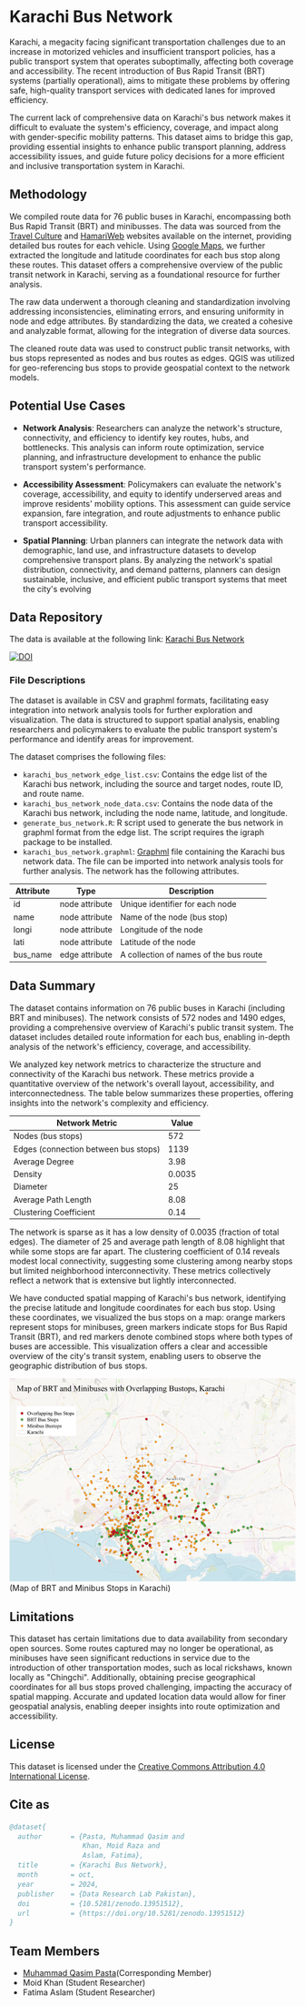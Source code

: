 # Karachi Bus Network

Karachi, a megacity facing significant transportation challenges due to an increase in motorized vehicles and insufficient transport policies, has a public transport system that operates suboptimally, affecting both coverage and accessibility. The recent introduction of Bus Rapid Transit (BRT) systems (partially operational),  aims to mitigate these problems by offering safe, high-quality transport services with dedicated lanes for improved efficiency.

The current lack of comprehensive data on Karachi's bus network makes it difficult to evaluate the system's efficiency, coverage, and impact along with gender-specific mobility patterns. This dataset aims to bridge this gap, providing essential insights to enhance public transport planning, address accessibility issues, and guide future policy decisions for a more efficient and inclusive transportation system in Karachi.

## Methodology

We compiled route data for 76 public buses in Karachi, encompassing both Bus Rapid Transit (BRT) and minibusses. The data was sourced from the [Travel Culture](https://www.travel-culture.com/pakistan/bus-routes-in-karachi.shtml) and  [HamariWeb](https://enews.hamariweb.com/pakistan/red-bus-service-karachi-comprehensive-guide-to-routes-fares-and-timings/) websites available on the internet, providing detailed bus routes for each vehicle. Using [Google Maps](https://maps.google.com), we further extracted the longitude and latitude coordinates for each bus stop along these routes. This dataset offers a comprehensive overview of the public transit network in Karachi, serving as a foundational resource for further analysis.

The raw data underwent a thorough cleaning and standardization involving addressing inconsistencies, eliminating errors, and ensuring uniformity in node and edge attributes. By standardizing the data, we created a cohesive and analyzable format, allowing for the integration of diverse data sources.

The cleaned route data was used to construct public transit networks, with bus stops represented as nodes and bus routes as edges. QGIS was utilized for geo-referencing bus stops to provide geospatial context to the network models.

## Potential Use Cases

- **Network Analysis**: Researchers can analyze the network's structure, connectivity, and efficiency to identify key routes, hubs, and bottlenecks. This analysis can inform route optimization, service planning, and infrastructure development to enhance the public transport system's performance.

- **Accessibility Assessment**: Policymakers can evaluate the network's coverage, accessibility, and equity to identify underserved areas and improve residents' mobility options. This assessment can guide service expansion, fare integration, and route adjustments to enhance public transport accessibility.

- **Spatial Planning**: Urban planners can integrate the network data with demographic, land use, and infrastructure datasets to develop comprehensive transport plans. By analyzing the network's spatial distribution, connectivity, and demand patterns, planners can design sustainable, inclusive, and efficient public transport systems that meet the city's evolving

## Data Repository

The data is available at the following link: [Karachi Bus Network](https://doi.org/10.5281/zenodo.13951512)

[![DOI](https://zenodo.org/badge/DOI/10.5281/zenodo.13951512.svg)](https://doi.org/10.5281/zenodo.13951512)

### File Descriptions

The dataset is available in CSV and graphml formats, facilitating easy integration into network analysis tools for further exploration and visualization. The data is structured to support spatial analysis, enabling researchers and policymakers to evaluate the public transport system's performance and identify areas for improvement.

The dataset comprises the following files:

- `karachi_bus_network_edge_list.csv`: Contains the edge list of the Karachi bus network, including the source and target nodes, route ID, and route name.
- `karachi_bus_network_node_data.csv`: Contains the node data of the Karachi bus network, including the node name, latitude, and longitude.
- `generate_bus_network.R`: R script used to generate the bus network in graphml format from the edge list. The script requires the igraph package to be installed.
- `karachi_bus_network.graphml`: [Graphml](https://en.wikipedia.org/wiki/GraphML) file containing the Karachi bus network data. The file can be imported into network analysis tools for further analysis. The network has the following  attributes.

| Attribute       | Type           | Description                 |
|-----------------|----------------|-----------------------------|
| id              | node attribute | Unique identifier for each node |
| name            | node attribute | Name of the node (bus stop) |
| longi           | node attribute | Longitude of the node |
| lati            | node attribute | Latitude of the node |
| bus_name        | edge attribute | A collection of names of the bus route |

## Data Summary

The dataset contains information on 76 public buses in Karachi (including BRT and minibuses). The network consists of 572 nodes and 1490 edges, providing a comprehensive overview of Karachi's public transit system. The dataset includes detailed route information for each bus, enabling in-depth analysis of the network's efficiency, coverage, and accessibility.

We analyzed key network metrics to characterize the structure and connectivity of the Karachi bus network. These metrics provide a quantitative overview of the network's overall layout, accessibility, and interconnectedness. The table below summarizes these properties, offering insights into the network's complexity and efficiency.

| Network Metric          | Value |
|-----------------|-------|
| Nodes (bus stops)           | 572   |
| Edges (connection between bus stops)           | 1139  |
| Average Degree  | 3.98  |
| Density         | 0.0035 |
| Diameter        | 25 |
| Average Path Length | 8.08 |
| Clustering Coefficient | 0.14 |

The network is sparse as it has a low density of 0.0035 (fraction of total edges). The diameter of 25 and average path length of 8.08 highlight that while some stops are far apart. The clustering coefficient of 0.14 reveals modest local connectivity, suggesting some clustering among nearby stops but limited neighborhood interconnectivity. These metrics collectively reflect a network that is extensive but lightly interconnected.

We have conducted spatial mapping of Karachi's bus network, identifying the precise latitude and longitude coordinates for each bus stop. Using these coordinates, we visualized the bus stops on a map: orange markers represent stops for minibuses, green markers indicate stops for Bus Rapid Transit (BRT), and red markers denote combined stops where both types of buses are accessible. This visualization offers a clear and accessible overview of the city's transit system, enabling users to observe the geographic distribution of bus stops.

![Karachi Bus Network Map](/images/map_brt_minibus_overlap.png)(Map of BRT and Minibus Stops in Karachi)

## Limitations

This dataset has certain limitations due to data availability from secondary open sources. Some routes captured may no longer be operational, as minibuses have seen significant reductions in service due to the introduction of other transportation modes, such as local rickshaws, known locally as "Chingchi". Additionally, obtaining precise geographical coordinates for all bus stops proved challenging, impacting the accuracy of spatial mapping. Accurate and updated location data would allow for finer geospatial analysis, enabling deeper insights into route optimization and accessibility.

## License

This dataset is licensed under the [Creative Commons Attribution 4.0 International License](https://creativecommons.org/licenses/by/4.0/).

## Cite as

```bibtex
@dataset{
  author       = {Pasta, Muhammad Qasim and
                  Khan, Moid Raza and
                  Aslam, Fatima},
  title        = {Karachi Bus Network},
  month        = oct,
  year         = 2024,
  publisher    = {Data Research Lab Pakistan},
  doi          = {10.5281/zenodo.13951512},
  url          = {https://doi.org/10.5281/zenodo.13951512}
}
```

## Team Members

- [Muhammad Qasim Pasta](https://habib.edu.pk/SSE/muhammad-qasim-pasta/)(Corresponding Member)
- Moid Khan (Student Researcher)
- Fatima Aslam (Student Researcher)

